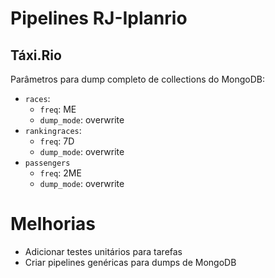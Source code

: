 # Pipelines RJ-Iplanrio

## Táxi.Rio

Parâmetros para dump completo de collections do MongoDB:

- `races`:
  - `freq`: ME
  - `dump_mode`: overwrite
- `rankingraces`:
  - `freq`: 7D
  - `dump_mode`: overwrite
- `passengers`
  - `freq`: 2ME
  - `dump_mode`: overwrite

# Melhorias

- Adicionar testes unitários para tarefas
- Criar pipelines genéricas para dumps de MongoDB
